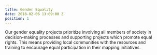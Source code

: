 ```yaml
---
title: Gender Equality
date: 2018-02-06 13:09:00 Z
position: 1
---
```


Our gender equality projects prioritize involving all members of society in decision-making processes and supporting projects which promote equal rights. This means providing local communities with the resources and training to encourage equal participation in their mapping initiatives.